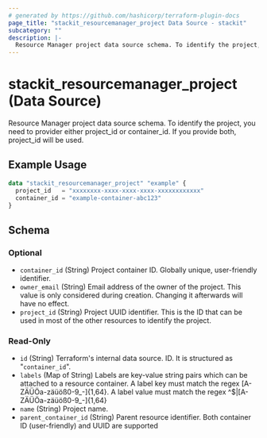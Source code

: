 ```yaml
---
# generated by https://github.com/hashicorp/terraform-plugin-docs
page_title: "stackit_resourcemanager_project Data Source - stackit"
subcategory: ""
description: |-
  Resource Manager project data source schema. To identify the project, you need to provider either project_id or container_id. If you provide both, project_id will be used.
---
```


# stackit_resourcemanager_project (Data Source)

Resource Manager project data source schema. To identify the project, you need to provider either project_id or container_id. If you provide both, project_id will be used.

## Example Usage

```terraform
data "stackit_resourcemanager_project" "example" {
  project_id   = "xxxxxxxx-xxxx-xxxx-xxxx-xxxxxxxxxxxx"
  container_id = "example-container-abc123"
}
```

<!-- schema generated by tfplugindocs -->
## Schema

### Optional

- `container_id` (String) Project container ID. Globally unique, user-friendly identifier.
- `owner_email` (String) Email address of the owner of the project. This value is only considered during creation. Changing it afterwards will have no effect.
- `project_id` (String) Project UUID identifier. This is the ID that can be used in most of the other resources to identify the project.

### Read-Only

- `id` (String) Terraform's internal data source. ID. It is structured as "`container_id`".
- `labels` (Map of String) Labels are key-value string pairs which can be attached to a resource container. A label key must match the regex [A-ZÄÜÖa-zäüöß0-9_-]{1,64}. A label value must match the regex ^$|[A-ZÄÜÖa-zäüöß0-9_-]{1,64}
- `name` (String) Project name.
- `parent_container_id` (String) Parent resource identifier. Both container ID (user-friendly) and UUID are supported
